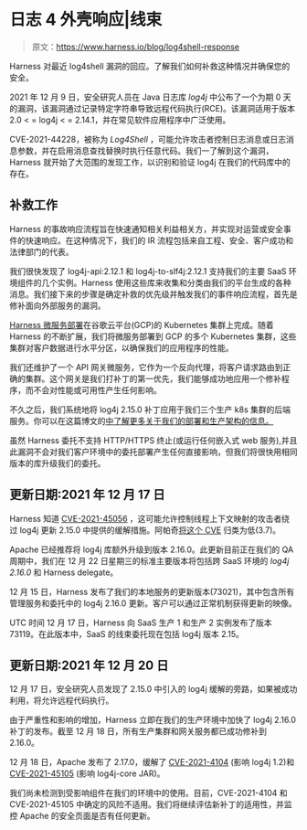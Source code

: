 # 日志 4 外壳响应|线束

> 原文：<https://www.harness.io/blog/log4shell-response>

Harness 对最近 log4shell 漏洞的回应。了解我们如何补救这种情况并确保您的安全。

2021 年 12 月 9 日，安全研究人员在 Java 日志库 *log4j* 中公布了一个为期 0 天的漏洞，该漏洞通过记录特定字符串导致远程代码执行(RCE)。该漏洞适用于版本 2.0 < = log4j < = 2.14.1，并在常见软件应用程序中广泛使用。

CVE-2021-44228，被称为 *Log4Shell* ，可能允许攻击者控制日志消息或日志消息参数，并在启用消息查找替换时执行任意代码。我们一了解到这个漏洞，Harness 就开始了大范围的发现工作，以识别和验证 log4j 在我们的代码库中的存在。

## 补救工作

Harness 的事故响应流程旨在快速通知相关利益相关方，并实现对运营或安全事件的快速响应。在这种情况下，我们的 IR 流程包括来自工程、安全、客户成功和法律部门的代表。

我们很快发现了 log4j-api:2.12.1 和 log4j-to-slf4j:2.12.1 支持我们的主要 SaaS 环境组件的几个实例。Harness 使用这些库来收集和分类由我们的平台生成的各种消息。我们接下来的步骤是确定补救的优先级并触发我们的事件响应流程，首先是修补面向外部服务的漏洞。

[Harness 微服务部署](https://medium.com/harness-engineering/the-importance-of-knowing-your-customer-setup-4fe9b300df87)在谷歌云平台(GCP)的 Kubernetes 集群上完成。随着 Harness 的不断扩展，我们将微服务部署到 GCP 的多个 Kubernetes 集群，这些集群对客户数据进行水平分区，以确保我们的应用程序的性能。

我们还维护了一个 API 网关微服务，它作为一个反向代理，将客户请求路由到正确的集群。这个网关是我们打补丁的第一优先，我们能够成功地应用一个修补程序，而不会对性能或可用性产生任何影响。

不久之后，我们系统地将 log4j 2.15.0 补丁应用于我们三个生产 k8s 集群的后端服务。你可以在这篇博文的[中了解更多关于我们的部署和生产架构的信息。](https://medium.com/harness-engineering/harness-deployment-architecture-a667fe359342)

虽然 Harness 委托不支持 HTTP/HTTPS 终止(或运行任何嵌入式 web 服务),并且此漏洞不会对我们客户环境中的委托部署产生任何直接影响，但我们将很快用相同版本的库升级我们的委托。

## 更新日期:2021 年 12 月 17 日

Harness 知道 [CVE-2021-45056](https://nvd.nist.gov/vuln/detail/CVE-2021-45046) ，这可能允许控制线程上下文映射的攻击者绕过 log4j 更新 2.15.0 中提供的缓解措施。阿帕奇[将这个 CVE](https://logging.apache.org/log4j/2.x/security.html) 归类为低(3.7)。

Apache 已经推荐将 log4j 库额外升级到版本 2.16.0。此更新目前正在我们的 QA 周期中，我们在 12 月 22 日星期三的标准主要版本将包括跨 SaaS 环境的 *log4j 2.16.0* 和 Harness delegate。

12 月 15 日，Harness 发布了我们的本地服务的更新版本(73021)，其中包含所有管理服务和委托中的 log4j 2.16.0 更新。客户可以通过正常机制获得更新的映像。

UTC 时间 12 月 17 日，Harness 向 SaaS 生产 1 和生产 2 实例发布了版本 73119。在此版本中，SaaS 的线束委托现在包括 log4j 版本 2.15。

## 更新日期:2021 年 12 月 20 日

12 月 17 日，安全研究人员发现了 2.15.0 中引入的 log4j 缓解的旁路，如果被成功利用，将允许远程代码执行。

由于严重性和影响的增加，Harness 立即在我们的生产环境中加快了 log4j 2.16.0 补丁的发布。截至 12 月 18 日，所有生产集群和网关服务都已成功修补到 2.16.0。

12 月 18 日，Apache 发布了 2.17.0，缓解了 [CVE-2021-4104](https://cve.mitre.org/cgi-bin/cvename.cgi?name=CVE-2021-4104) (影响 log4j 1.2)和 [CVE-2021-45105](https://logging.apache.org/log4j/2.x/security.html) (影响 log4j-core JAR)。

我们尚未检测到受影响组件在我们的环境中的使用。目前，CVE-2021-4104 和 CVE-2021-45105 中确定的风险不适用。我们将继续评估新补丁的适用性，并监控 Apache 的安全页面是否有任何更新。